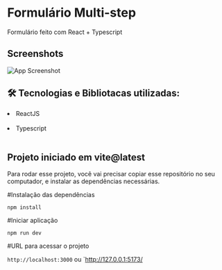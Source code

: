 # Formulário Multi-step

Formulário feito com React + Typescript
## Screenshots

![App Screenshot](https://i.ibb.co/rGDCLPs/Captura-de-tela-2023-02-13-090902.jpg)

## 🛠 Tecnologias e Bibliotacas utilizadas:

<li> ReactJS </li><br>

<li> Typescript </li><br>


## Projeto iniciado em vite@latest

Para rodar esse projeto, você vai precisar copiar esse repositório no seu computador, e instalar as dependências necessárias.

#Instalação das dependências

`npm install`

#Iniciar aplicação

`npm run dev`

#URL para acessar o projeto

`http://localhost:3000` ou `http://127.0.0.1:5173/
